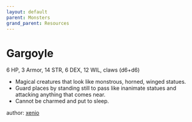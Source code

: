 ```yaml
---
layout: default
parent: Monsters
grand_parent: Resources
---
```


# Gargoyle

6 HP, 3 Armor, 14 STR, 6 DEX, 12 WIL, claws (d6+d6)  

- Magical creatures that look like monstrous, horned, winged statues.  
- Guard places by standing still to pass like inanimate statues and attacking anything that comes near.  
- Cannot be charmed and put to sleep.  

author: [xenio](https://xenioinabottle.blogspot.com)
